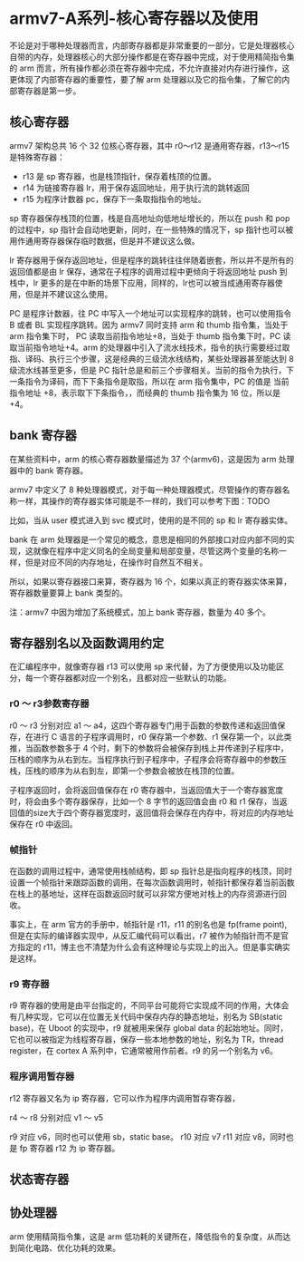 # armv7-A系列-核心寄存器以及使用
不论是对于哪种处理器而言，内部寄存器都是非常重要的一部分，它是处理器核心自带的内存，处理器核心的大部分操作都是在寄存器中完成，对于使用精简指令集的 arm 而言，所有操作都必须在寄存器中完成，不允许直接对内存进行操作，这更体现了内部寄存器的重要性，要了解 arm 处理器以及它的指令集，了解它的内部寄存器是第一步。  


## 核心寄存器
armv7 架构总共 16 个 32 位核心寄存器，其中 r0～r12 是通用寄存器，r13～r15 是特殊寄存器：
* r13 是 sp 寄存器，也是栈顶指针，保存着栈顶的位置。
* r14 为链接寄存器 lr，用于保存返回地址，用于执行流的跳转返回
* r15 为程序计数器 pc，保存下一条取指指令的地址。

sp 寄存器保存栈顶的位置，栈是自高地址向低地址增长的，所以在 push 和 pop 的过程中，sp 指针会自动地更新，同时，在一些特殊的情况下，sp 指针也可以被用作通用寄存器保存临时数据，但是并不建议这么做。  

lr 寄存器用于保存返回地址，但是程序的跳转往往伴随着嵌套，所以并不是所有的返回值都是由 lr 保存，通常在子程序的调用过程中更倾向于将返回地址 push 到栈中，lr 更多的是在中断的场景下应用，同样的，lr也可以被当成通用寄存器使用，但是并不建议这么使用。  

PC 是程序计数器，往 PC 中写入一个地址可以实现程序的跳转，也可以使用指令 B 或者 BL 实现程序跳转。因为 armv7 同时支持 arm 和 thumb 指令集，当处于 arm 指令集下时， PC 读取当前指令地址+8，当处于 thumb 指令集下时，PC 读取当前指令地址+4。arm 的处理器中引入了流水线技术，指令的执行需要经过取指、译码、执行三个步骤，这是经典的三级流水线结构，某些处理器甚至能达到 8 级流水线甚至更多，但是 PC 指针总是和前三个步骤相关。当前的指令为执行，下一条指令为译码，而下下条指令是取指，所以在 arm 指令集中，PC 的值是 当前指令地址 +8，表示取下下条指令，，而经典的 thumb 指令集为 16 位，所以是 +4。


## bank 寄存器
在某些资料中，arm 的核心寄存器数量描述为 37 个(armv6)，这是因为 arm 处理器中的 bank 寄存器。  

armv7 中定义了 8 种处理器模式，对于每一种处理器模式，尽管操作的寄存器名称一样，其操作的寄存器实体可能是不一样的，我们可以参考下图：TODO

比如，当从 user 模式进入到 svc 模式时，使用的是不同的 sp 和 lr 寄存器实体。    

bank 在 arm 处理器是一个常见的概念，意思是相同的外部接口对应内部不同的实现，这就像在程序中定义同名的全局变量和局部变量，尽管这两个变量的名称一样，但是对应不同的内存地址，在操作时自然互不相关。  

所以，如果以寄存器接口来算，寄存器为 16 个，如果以真正的寄存器实体来算，寄存器数量要算上 bank 类型的。  

注：armv7 中因为增加了系统模式，加上 bank 寄存器，数量为 40 多个。  


## 寄存器别名以及函数调用约定
在汇编程序中，就像寄存器 r13 可以使用 sp 来代替，为了方便使用以及功能区分，每一个寄存器都对应一个别名，且都对应一些默认的功能。  

### r0 ～ r3参数寄存器
r0 ～ r3 分别对应 a1 ～ a4，这四个寄存器专门用于函数的参数传递和返回值保存，在进行 C 语言的子程序调用时，r0 保存第一个参数、r1 保存第一个，以此类推，当函数参数多于 4 个时，剩下的参数将会被保存到栈上并传递到子程序中，压栈的顺序为从右到左。当程序执行到子程序中，子程序会将寄存器中的参数压栈，压栈的顺序为从右到左，即第一个参数会被放在栈顶的位置。  

子程序返回时，会将返回值保存在 r0 寄存器中，当返回值大于一个寄存器宽度时，将会由多个寄存器保存，比如一个 8 字节的返回值会由 r0 和 r1 保存，当返回值的size大于四个寄存器宽度时，返回值将会保存在内存中，将对应的内存地址保存在 r0 中返回。  


### 帧指针
在函数的调用过程中，通常使用栈帧结构，即 sp 指针总是指向程序的栈顶，同时设置一个帧指针来跟踪函数的调用，在每次函数调用时，帧指针都保存着当前函数在栈上的基地址，这样在函数返回时就可以非常方便地对栈上的内存资源进行回收。  

事实上，在 arm 官方的手册中，帧指针是 r11，r11 的别名也是 fp(frame point),但是在实际的编译器实现中，从反汇编代码可以看出，r7 被作为帧指针而不是官方指定的 r11，博主也不清楚为什么会有这种理论与实现上的出入。但是事实确实是这样。  


### r9 寄存器
r9 寄存器的使用是由平台指定的，不同平台可能将它实现成不同的作用，大体会有几种实现，它可以在位置无关代码中保存内存的静态地址，别名为 SB(static base)，在 Uboot 的实现中，r9 就被用来保存 global data 的起始地址。同时，它也可以被指定为线程寄存器，保存一些本地参数的地址，别名为 TR，thread register，在 cortex A 系列中，它通常被用作前者。r9 的另一个别名为 v6。  

### 程序调用暂存器
r12 寄存器又名为 ip 寄存器，它可以作为程序内调用暂存寄存器，


r4 ～ r8 分别对应 v1 ～ v5

r9  对应 v6，同时也可以使用 sb，static base。
r10 对应 v7
r11 对应 v8，同时也是 fp 寄存器
r12 为 ip 寄存器。  





## 状态寄存器
## 协处理器




arm 使用精简指令集，这是 arm 低功耗的关键所在，降低指令的复杂度，从而达到简化电路、优化功耗的效果。









